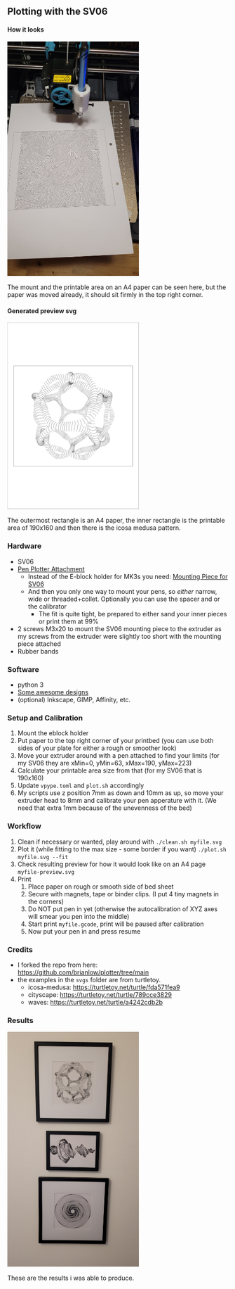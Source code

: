 Plotting with the SV06
--------------------------------
#### How it looks
<img alt="after printing" src="./docs/after_printing.jpg" width="300">

The mount and the printable area on an A4 paper can be seen here, but the paper was moved already, it should sit firmly in the top right corner.

#### Generated preview svg
<picture><source media="(prefers-color-scheme: dark)" srcset="./svgs/icosa-medusa-preview-darkmode.svg"><img alt="Icosa Medusa Pattern" src="./svgs/icosa-medusa-preview.svg" width="300"></picture>

The outermost rectangle is an A4 paper, the inner rectangle is the printable area of 190x160 and then there is the icosa medusa pattern.

### Hardware
* SV06
* [Pen Plotter Attachment](https://www.printables.com/model/63385-pen-plotter-attachment-for-prusa-mk3s)
  * Instead of the E-block holder for MK3s you need: [Mounting Piece for SV06](https://www.printables.com/model/984052-pen-plotter-attachment-for-the-sovol-sv06)
  * And then you only one way to mount your pens, so *either* narrow, wide or threaded+collet. Optionally you can use the spacer and or the calibrator
    * The fit is quite tight, be prepared to either sand your inner pieces or print them at 99%
* 2 screws M3x20 to mount the SV06 mounting piece to the extruder as my screws from the extruder were slightly too short with the mounting piece attached
* Rubber bands

### Software
* python 3
* [Some awesome designs](https://turtletoy.net/turtle/browse/newest/)
* (optional) Inkscape, GIMP, Affinity, etc.

### Setup and Calibration
1. Mount the eblock holder
2. Put paper to the top right corner of your printbed (you can use both sides of your plate for either a rough or smoother look)
3. Move your extruder around with a pen attached to find your limits (for my SV06 they are xMin=0, yMin=63, xMax=190, yMax=223)
4. Calculate your printable area size from that (for my SV06 that is 190x160)
5. Update `vpype.toml` and `plot.sh` accordingly
6. My scripts use z position 7mm as down and 10mm as up, so move your extruder head to 8mm and calibrate your pen apperature with it. (We need that extra 1mm because of the unevenness of the bed)

### Workflow
1. Clean if necessary or wanted, play around with `./clean.sh myfile.svg`
2. Plot it (while fitting to the max size - some border if you want) `./plot.sh myfile.svg --fit`
3. Check resulting preview for how it would look like on an A4 page `myfile-preview.svg`
4. Print
	1. Place paper on rough or smooth side of bed sheet
	2. Secure with magnets, tape or binder clips. (I put 4 tiny magnets in the corners)
	3. Do NOT put pen in yet (otherwise the autocalibration of XYZ axes will smear you pen into the middle)
	4. Start print `myfile.gcode`, print will be paused after calibration
	5. Now put your pen in and press resume

### Credits
* I forked the repo from here: https://github.com/brianlow/plotter/tree/main
* the examples in the `svgs` folder are from turtletoy.
  * icosa-medusa: https://turtletoy.net/turtle/fda571fea9
  * cityscape: https://turtletoy.net/turtle/789cce3829
  * waves: https://turtletoy.net/turtle/a4242cdb2b


### Results
<img alt="3 Pictures on a wall" src="./docs/finished.jpg" width="300">

These are the results i was able to produce.

